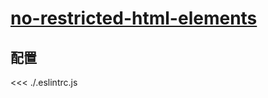 
# [no-restricted-html-elements](https://eslint.vuejs.org/rules/no-restricted-html-elements.html)

## 配置

<<< ./.eslintrc.js
        